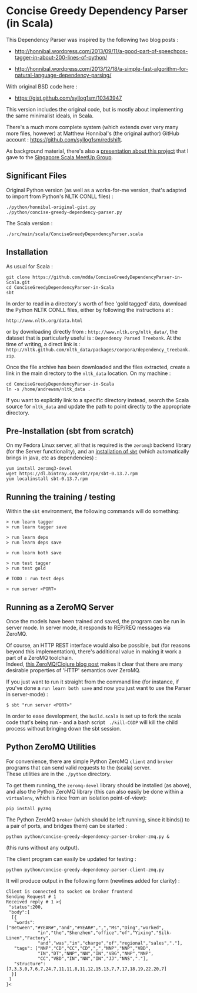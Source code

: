 Concise Greedy Dependency Parser (in Scala)
===========================================

This Dependency Parser was inspired by the following two blog posts : 

  * http://honnibal.wordpress.com/2013/09/11/a-good-part-of-speechpos-tagger-in-about-200-lines-of-python/

  * http://honnibal.wordpress.com/2013/12/18/a-simple-fast-algorithm-for-natural-language-dependency-parsing/

With original BSD code here : 

  * https://gist.github.com/syllog1sm/10343947

This version includes the original code, but is mostly about implementing the same minimalist ideals, in Scala.

There's a much more complete system (which extends over very many more files, however) 
at Matthew Honnibal's (the original author) GitHub account : https://github.com/syllog1sm/redshift.  

As background material, there's also a [presentation about this project](http://redcatlabs.com/2014-12-10_ParsingEnglish.scala/) that I gave to the [Singapore Scala MeetUp Group](http://www.meetup.com/Singapore-Scala-Programmers/events/218727190/).


Significant Files
--------------------------------------

Original Python version (as well as a works-for-me version, that's adapted to import from Python's NLTK CONLL files) :
```
./python/honnibal-original-gist.py
./python/concise-greedy-dependency-parser.py 
```

The Scala version :

```
./src/main/scala/ConciseGreedyDependencyParser.scala 
```

Installation
--------------------------------------
As usual for Scala :
```
git clone https://github.com/mdda/ConciseGreedyDependencyParser-in-Scala.git
cd ConciseGreedyDependencyParser-in-Scala
sbt
```

In order to read in a directory's worth of free 'gold tagged' data, download the Python NLTK CONLL files, either by following the instructions at : 
```
http://www.nltk.org/data.html
```

or by downloading directly from : ```http://www.nltk.org/nltk_data/```, the dataset that is particularly useful is : ```Dependency Parsed Treebank```.
At the time of writing, a direct link is : ```http://nltk.github.com/nltk_data/packages/corpora/dependency_treebank.zip```.

Once the file archive has been downloaded and the files extracted, 
create a link in the main directory to the ```nltk_data``` location.  On my machine : 
```
cd ConciseGreedyDependencyParser-in-Scala
ln -s /home/andrewsm/nltk_data .
```

If you want to explicitly link to a specific directory instead, 
search the Scala source for ```nltk_data``` and update the path to point directly to the appropriate directory.


Pre-Installation (sbt from scratch)
--------------------------------------
On my Fedora Linux server, all that is required is the ```zeromq3``` backend library (for the Server functionality), 
and an [installation of ```sbt```](http://www.scala-sbt.org/release/tutorial/Installing-sbt-on-Linux.html) 
(which automatically brings in java, etc as dependencies) : 
```
yum install zeromq3-devel
wget https://dl.bintray.com/sbt/rpm/sbt-0.13.7.rpm
yum localinstall sbt-0.13.7.rpm
```


Running the training / testing
--------------------------------------

Within the ```sbt``` environment, the following commands will do something: 

```
> run learn tagger
> run learn tagger save

> run learn deps
> run learn deps save

> run learn both save

> run test tagger
> run test gold

# TODO : run test deps

> run server <PORT>
```


Running as a ZeroMQ Server
--------------------------------------
Once the models have been trained and saved, the program can be run in server mode.
In server mode, it responds to REP/REQ messages via ZeroMQ.

Of course, an HTTP REST interface would also be possible, but (for reasons beyond this implementation),
there's additional value in making it work a part of a ZeroMQ toolchain.  
Indeed, [this ZeroMQ/Clojure blog post](http://augustl.com/blog/2013/zeromq_instead_of_http/) 
makes it clear that there are many desirable properties of 'HTTP' semantics over ZeroMQ.

If you just want to run it straight from the command line 
(for instance, if you've done a ```run learn both save``` and now you just want to 
use the Parser in server-mode) : 

```
$ sbt "run server <PORT>"
```

In order to ease development, the ```build.scala``` is set up to fork 
the scala code that's being run - and a bash script ``` ./kill-CGDP``` will kill
the child process without bringing down the sbt session.


Python ZeroMQ Utilities
--------------------------------------

For convenience, there are simple Python ZeroMQ ```client``` and ```broker``` 
programs that can send valid requests to the (scala) server.  
These utilities are in the ```./python``` directory.

To get them running, the ```zeromq-devel``` library should be installed (as above), and also the Python ZeroMQ library 
(this can also easily be done within a ```virtualenv```, which is nice from an isolation point-of-view): 
```
pip install pyzmq
```

The Python ZeroMQ ```broker``` (which should be left running, since it binds() to a pair of ports, and bridges them) can be started :
```
python python/concise-greedy-dependency-parser-broker-zmq.py &
```
(this runs without any output).

The client program can easily be updated for testing :
```
python python/concise-greedy-dependency-parser-client-zmq.py
```

It will produce output in the following form (newlines added for clarity) :
```
Client is connected to socket on broker frontend
Sending Request # 1
Received reply # 1 >{
 "status":200,
 "body":[
  [{
   "words":["Between","#YEAR#","and","#YEAR#",",","Ms","Ding","worked",
            "in","the","Shenzhen","office","of","Yixing","Silk-Linen","Factory",
            "and","was","in","charge","of","regional","sales","."],
   "tags": ["NNP","CD","CC","CD",",","NNP","NNP","VBD",
            "IN","DT","NNP","NN","IN","VBG","NNP","NNP",
            "CC","VBD","IN","NN","IN","JJ","NNS","."],
   "structure":[7,3,3,0,7,6,7,24,7,11,11,8,11,12,15,13,7,7,17,18,19,22,20,7]
  }]
 ]
}<
```
